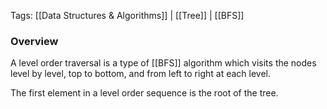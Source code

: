 
Tags: [[Data Structures & Algorithms]] | [[Tree]] | [[BFS]]


### Overview

A level order traversal is a type of [[BFS]] algorithm which visits the nodes level by level, top to bottom, and from left to right at each level.

The first element in a level order sequence is the root of the tree.
